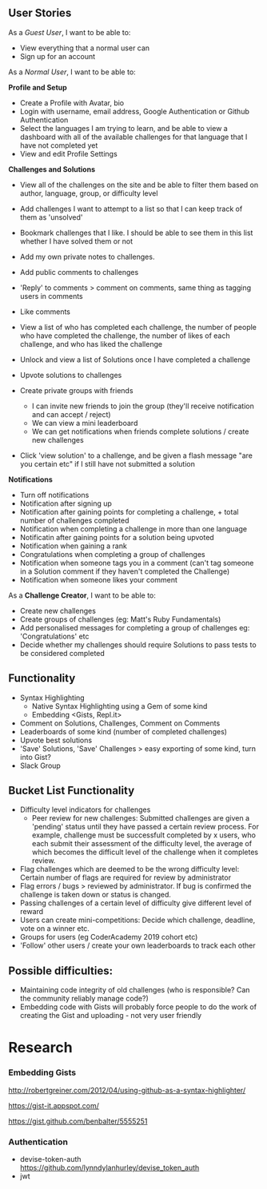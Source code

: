 ## User Stories
As a _Guest User_, I want to be able to:

- View everything that a normal user can
- Sign up for an account

As a _Normal User_, I want to be able to:

__Profile and Setup__
- Create a Profile with Avatar, bio
- Login with username, email address, Google Authentication or Github Authentication
- Select the languages I am trying to learn, and be able to view a dashboard with all of the available challenges for that language that I have not completed yet
- View and edit Profile Settings

__Challenges and Solutions__
- View all of the challenges on the site and be able to filter them based on author, language, group, or difficulty level
- Add challenges I want to attempt to a list so that I can keep track of them as 'unsolved'
- Bookmark challenges that I like. I should be able to see them in this list whether I have solved them or not
- Add my own private notes to challenges.
- Add public comments to challenges
- 'Reply' to comments > comment on comments, same thing as tagging users in comments
- Like comments
- View a list of who has completed each challenge, the number of people who have completed the challenge, the number of likes of each challenge, and who has liked the challenge
- Unlock and view a list of Solutions once I have completed a challenge
- Upvote solutions to challenges

- Create private groups with friends
  - I can invite new friends to join the group (they'll receive notification and can accept / reject)
  - We can view a mini leaderboard
  - We can get notifications when friends complete solutions / create new challenges
- Click 'view solution' to a challenge, and be given a flash message "are you certain etc" if I still have not submitted a solution

__Notifications__
- Turn off notifications
- Notification after signing up
- Notification after gaining points for completing a challenge, + total number of challenges completed
- Notification when completing a challenge in more than one language
- Notificatin after gaining points for a solution being upvoted
- Notification when gaining a rank
- Congratulations when completing a group of challenges
- Notification when someone tags you in a comment (can't tag someone in a Solution comment if they haven't completed the Challenge)
- Notification when someone likes your comment


As a __Challenge Creator__, I want to be able to:
- Create new challenges
- Create groups of challenges (eg: Matt's Ruby Fundamentals)
- Add personalised messages for completing a group of challenges eg: 'Congratulations' etc
- Decide whether my challenges should require Solutions to pass tests to be considered completed

## Functionality
- Syntax Highlighting
  - Native Syntax Highlighting using a Gem of some kind
  - Embedding <Gists, Repl.it>
- Comment on Solutions, Challenges, Comment on Comments
- Leaderboards of some kind (number of completed challenges)
- Upvote best solutions
- 'Save' Solutions, 'Save' Challenges > easy exporting of some kind, turn into Gist?
- Slack Group

## Bucket List Functionality
- Difficulty level indicators for challenges
  - Peer review for new challenges: Submitted challenges are given a 'pending' status until they have passed a certain review process. For example, challenge must be successfult completed by x users, who each submit their assessment of the difficulty level, the average of which becomes the difficult level of the challenge when it completes review.
- Flag challenges which are deemed to be the wrong difficulty level: Certain number of flags are required for review by administrator
- Flag errors / bugs > reviewed by administrator. If bug is confirmed the challenge is taken down or status is changed.
- Passing challenges of a certain level of difficulty give different level of reward
- Users can create mini-competitions: Decide which challenge, deadline, vote on a winner etc.
- Groups for users (eg CoderAcademy 2019 cohort etc)
- 'Follow' other users / create your own leaderboards to track each other

## Possible difficulties:
- Maintaining code integrity of old challenges (who is responsible? Can the community reliably manage code?)
- Embedding code with Gists will probably force people to do the work of creating the Gist and uploading - not very user friendly

# Research
### Embedding Gists
http://robertgreiner.com/2012/04/using-github-as-a-syntax-highlighter/
<!-- <script src="https://gist.github.com/<gist_id>.js"> </script> -->
https://gist-it.appspot.com/
<!-- Take a github file url and prefix it with http://gist-it.appspot.com and embed the result within a <script> tag: -->
<!-- <script src="http://gist-it.appspot.com/http://github.com/$file"></script> -->
https://gist.github.com/benbalter/5555251

### Authentication
- devise-token-auth https://github.com/lynndylanhurley/devise_token_auth
- jwt
